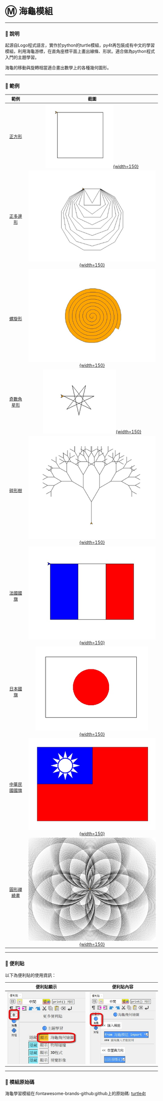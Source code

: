 # Ⓜ️ 海龜模組

---------------

### 📗 說明

起源自Logo程式語言，實作於python的turtle模組，py4t再包裝成有中文的學習模組，利用海龜游標，在直角座標平面上畫出線條、形狀。適合做為python程式入門的主題學習。

海龜的移動與旋轉相當適合畫出數學上的各種幾何圖形。

---------------



### 📘 範例


| 範例                             | 截圖                                                              |
| :-----------:                    | :------------------------------------:                            |
| [正方形](draw_square.md)          | [![正方形](draw_square.jpg){width=150}](draw_square.md)           |
| [正多邊形](regular_polygon.md)    | [![正多邊形](regular_polygon.jpg){width=150}](regular_polygon.md) |
| [螺旋形](spiral.md)               | [![螺旋形](spiral.jpg){width=150}](spiral.md)                     |
| [奇數角星形](odd_number_star.md)               | [![奇數角星形](odd_number_star.jpg){width=150}](odd_number_star.md)                     |
| [碎形樹](fractal_tree.md)               | [![碎形樹](fractal_tree.jpg){width=150}](fractal_tree.md)
| [法國國旗](flag_of_france.md)               | [![法國國旗](flag_of_france.jpg){width=150}](flag_of_france.md)
| [日本國旗](flag_of_japan.md)               | [![日本國旗](flag_of_japan.jpg){width=150}](flag_of_japan.md)                      |
| [中華民國國旗](roc_flag.md)               | [![中華民國國旗](roc_flag.jpg){width=150}](roc_flag.md)                      |
| [圓形禪繞畫](circle_zentangle.md)               | [![圓形禪繞畫](circle_zentangle.jpg){width=150}](circle_zentangle.md)                      |

---------------

### 📕 便利貼

以下為便利貼的使用資訊：

| 便利貼顯示                           | 便利貼內容                                                              |
| :-----------:                    | :------------------------------------:                            |
| ![顯示](turtle4t_display_postit.jpg)    | ![便利貼](turtle4t_postit.jpg)    |




---------------

### 📙 模組原始碼

海龜學習模組在:fontawesome-brands-github:github上的原始碼: [turtle4t](https://github.com/beardad1975/turtle4t)




